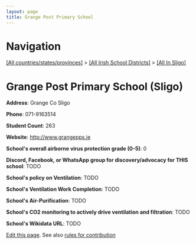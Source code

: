 ```yaml
---
layout: page
title: Grange Post Primary School
---
```

# Navigation

[[All countries/states/provinces]](../../..) > [[All Irish School Districts]](../..) > [[All In Sligo]](..)

# Grange Post Primary School (Sligo)

**Address**: Grange Co Sligo

**Phone**: 071-9163514

**Student Count**: 263

**Website**: <http://www.grangepps.ie>

**School's overall airborne virus protection grade (0-5)**: 0

**Discord, Facebook, or WhatsApp group for discovery/advocacy for THIS school**: TODO

**School's policy on Ventilation**: TODO

**School's Ventilation Work Completion**: TODO

**School's Air-Purification**: TODO

**School's CO2 monitoring to actively drive ventilation and filtration**: TODO

**School's Wikidata URL**: TODO


[Edit this page](https://github.com/ventilate-schools/Ireland/edit/main/./Sligo/Grange_Post_Primary_School.md). See also [rules for contribution](../../../contribution-rules/)